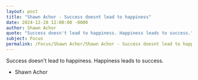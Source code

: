 ```yaml
---
layout: post
title: "Shawn Achor - Success doesnt lead to happiness"
date: 2024-12-28 12:00:00 -0000
author: Shawn Achor
quote: "Success doesn't lead to happiness. Happiness leads to success."
subject: Focus
permalink: /Focus/Shawn Achor/Shawn Achor - Success doesnt lead to happiness
---
```


Success doesn't lead to happiness. Happiness leads to success.

- Shawn Achor
